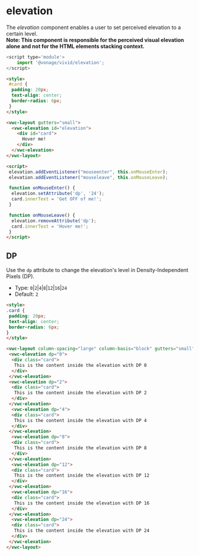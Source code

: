 # elevation

The _elevation_ component enables a user to set perceived elevation to a certain level.  
**Note: This component is responsible for the perceived visual elevation alone and not for the HTML elements stacking context.**

```js
<script type='module'>
    import '@vonage/vivid/elevation';
</script>
```

```html
<style>
 #card {
  padding: 20px;
  text-align: center;
  border-radius: 6px;
 }
</style>

<vwc-layout gutters="small">
  <vwc-elevation id="elevation">
    <div id="card">
      Hover me!
    </div>
  </vwc-elevation>
</vwc-layout>

<script>
 elevation.addEventListener("mouseenter", this.onMouseEnter);
 elevation.addEventListener("mouseleave", this.onMouseLeave);

 function onMouseEnter() {
  elevation.setAttribute('dp', '24');
  card.innerText = 'Get OFF of me!';
 }

 function onMouseLeave() {
  elevation.removeAttribute('dp');
  card.innerText = 'Hover me!';
 }
</script>

```

## DP

Use the `dp` attribute to change the elevation's level in Density-Independent Pixels (DP).

- Type: `0`|`2`|`4`|`8`|`12`|`16`|`24`
- Default: `2`

```html
<style>
.card {
 padding: 20px;
 text-align: center;
 border-radius: 6px;
}
</style>

<vwc-layout column-spacing="large" column-basis="block" gutters="small">
 <vwc-elevation dp="0">
  <div class="card">
   This is the content inside the elevation with DP 0
  </div>
 </vwc-elevation>
 <vwc-elevation dp="2">
  <div class="card">
   This is the content inside the elevation with DP 2
  </div>
 </vwc-elevation>
  <vwc-elevation dp="4">
  <div class="card">
   This is the content inside the elevation with DP 4
  </div>
 </vwc-elevation>
  <vwc-elevation dp="8">
  <div class="card">
   This is the content inside the elevation with DP 8
  </div>
 </vwc-elevation>
  <vwc-elevation dp="12">
  <div class="card">
   This is the content inside the elevation with DP 12
  </div>
 </vwc-elevation>
  <vwc-elevation dp="16">
  <div class="card">
   This is the content inside the elevation with DP 16
  </div>
 </vwc-elevation>
  <vwc-elevation dp="24">
  <div class="card">
   This is the content inside the elevation with DP 24
  </div>
 </vwc-elevation>
</vwc-layout>
```
